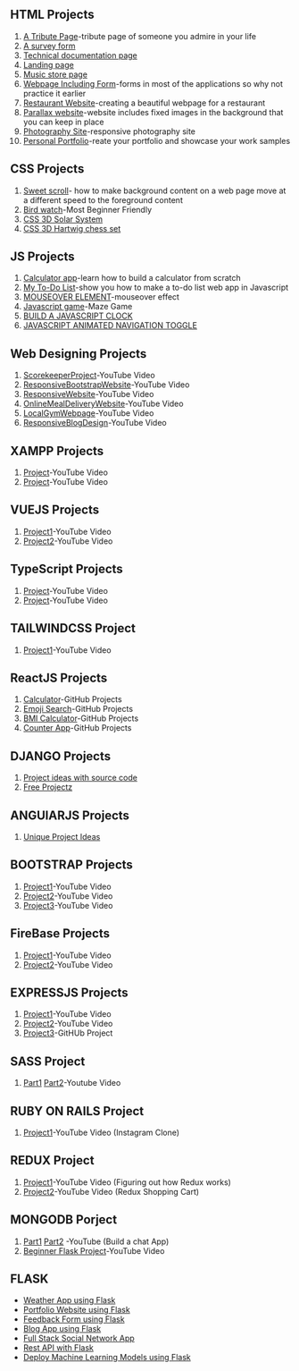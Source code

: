 ## HTML Projects

1. [A Tribute Page](https://www.codeseek.co/preview/womJzx)-tribute page of someone you admire in your life
2. [A survey form](https://gist.github.com/loicpw/79acbed5e1451585347e5cd40920d02e)
3. [Technical documentation page](https://codepen.io/joelredick/pen/EWvNwr)
4. [Landing page](https://blog.hubspot.com/website/create-html-landing-page)
5. [Music store page](https://code-projects.org/online-music-gallery-using-html-css/)
6. [Webpage Including Form](https://codepen.io/gregg50/pen/QWwOVKV)-forms in most of the applications so why not practice it earlier
7. [Restaurant Website](https://jolly-kalam-23776e.netlify.app/restaurantwebsite/)-creating a beautiful webpage for a restaurant
8. [Parallax website](https://jolly-kalam-23776e.netlify.app/parallaxsite/)-website includes fixed images in the background that you can keep in place
9. [Photography Site](https://jolly-kalam-23776e.netlify.app/photographysite/#images)-responsive photography site
10. [Personal Portfolio](https://codepen.io/freeCodeCamp/full/zNBOYG)-reate your portfolio and showcase your work samples


## CSS Projects

1. [Sweet scroll](https://projects.raspberrypi.org/en/projects/sweet-scroll)- how to make background content on a web page move at a different speed to the foreground content
2. [Bird watch](https://projects.raspberrypi.org/en/projects/cd-sebento-htmlcss-1)-Most Beginner Friendly
3. [CSS 3D Solar System](https://codepen.io/juliangarnier/pen/idhuG)
4. [CSS 3D Hartwig chess set ](https://codepen.io/juliangarnier/pen/BsIih)


## JS Projects

1. [Calculator app](https://www.freecodecamp.org/news/how-to-build-an-html-calculator-app-from-scratch-using-javascript-4454b8714b98/)-learn how to build a calculator from scratch
2. [My To-Do List](https://projects.raspberrypi.org/en/projects/cd-intermediate-javascript-sushi)-show you how to make a to-do list web app in Javascript
3. [MOUSEOVER ELEMENT](https://codepen.io/b4rb4tron/pen/wjyXNJ)-mouseover effect
4. [Javascript game](https://codepen.io/TheCodeDepository/pen/jKBaoN?page=8)-Maze Game
5. [BUILD A JAVASCRIPT CLOCK](https://www.youtube.com/watch?v=Ki0XXrlKlHY)
6. [JAVASCRIPT ANIMATED NAVIGATION TOGGLE](https://codepen.io/neutraltone/pen/vGaOje)

## Web Designing Projects

1. [ScorekeeperProject](https://youtu.be/GLk7-imcjiI)-YouTube Video
2. [ResponsiveBootstrapWebsite](https://youtu.be/9cKsq14Kfsw)-YouTube Video
3. [ResponsiveWebsite](https://youtu.be/k8ioDxSEjZU)-YouTube Video
4. [OnlineMealDeliveryWebsite](https://youtu.be/8KVrdL0VcAk)-YouTube Video
5. [LocalGymWebpage](https://youtu.be/Sj5NX_br5WY)-YouTube Video
6. [ResponsiveBlogDesign](https://youtu.be/9FD2ugeS4OU)-YouTube Video


## XAMPP Projects

1. [Project](https://www.youtube.com/watch?v=1SnPKhCdlsU&t=7100s)-YouTube Video
2. [Project](https://www.youtube.com/watch?v=fV8ointgMeQ)-YouTube Video


## VUEJS Projects

1. [Project1](https://www.youtube.com/watch?v=m1_ih43p24s)-YouTube Video 
2. [Project2](https://www.youtube.com/watch?v=JLc-hWsPTUY)-YouTube Video 


## TypeScript Projects

1. [Project](https://www.youtube.com/watch?v=F2JCjVSZlG0)-YouTube Video  
2. [Project](https://www.youtube.com/watch?v=ODvirqIC09A)-YouTube Video 


## TAILWINDCSS Project

1. [Project1](https://www.youtube.com/watch?v=mO3aXUgjnIE)-YouTube Video


## ReactJS Projects

1. [Calculator](https://github.com/ahfarmer/calculator)-GitHub Projects
2. [Emoji Search](https://github.com/ahfarmer/emoji-search)-GitHub Projects
3. [BMI Calculator](https://github.com/GermaVinsmoke/bmi-calculator)-GitHub Projects
4. [Counter App](https://github.com/arnab-datta/counter-app)-GitHub Projects


## DJANGO Projects

1. [Project ideas with source code](https://www.djangosites.org/with-source/)
2. [Free Projectz](https://www.freeprojectz.com/django-projects)


## ANGUlARJS Projects

1. [Unique Project Ideas](https://medium.mybridge.co/18-amazing-open-source-angular-projects-dd9e81d921ee)


## BOOTSTRAP Projects

1. [Project1](https://www.youtube.com/watch?v=o5vKJmqXO_g)-YouTube Video 
2. [Project2](https://www.youtube.com/watch?v=Qb8DLdSYBAo&t=2s)-YouTube Video 
3. [Project3](https://www.youtube.com/watch?v=dgKSqz3it50)-YouTube Video
 

## FireBase Projects

1. [Project1](https://www.youtube.com/watch?v=VqgTr-nd7Cg&t=468s)-YouTube Video
2. [Project2](https://www.youtube.com/watch?v=zQyrwxMPm88)-YouTube Video


## EXPRESSJS Projects

1.  [Project1](https://www.youtube.com/watch?v=6sdG3WTFlGc)-YouTube Video
2.  [Project2](https://www.youtube.com/watch?v=AX1AP83CuK4)-YouTube Video
3.  [Project3](https://github.com/Ayush7614/Weather-App-Project)-GitHUb Project


## SASS Project

1. [Part1](https://www.youtube.com/watch?v=IFM9hbapeA0) [Part2](https://www.youtube.com/watch?v=pk-MEjUINjI)-Youtube Video

## RUBY ON RAILS Project

1. [Project1](https://www.youtube.com/watch?v=dqjF3C9A-Yg)-YouTube Video (Instagram Clone)


## REDUX Project

1. [Project1](https://www.youtube.com/watch?v=uJfJRoa-W_A)-YouTube Video (Figuring out how Redux works)
2. [Project2](https://www.youtube.com/watch?v=731Ur2HGRBY)-YouTube Video (Redux Shopping Cart)


## MONGODB Porject

1. [Part1](https://www.youtube.com/watch?v=8Y6mWhcdSUM) [Part2](https://www.youtube.com/watch?v=hrRue5Rt6Is) -YouTube (Build a chat App)
2. [Beginner Flask Project](https://www.youtube.com/watch?v=xjHEcmjlD-Y)-YouTube Video

## FLASK

* [Weather App using Flask](https://www.youtube.com/watch?v=lWA0GgUN8kg)
* [Portfolio Website using Flask](https://www.youtube.com/watch?v=SSoJvyyvYpA)
* [Feedback Form using Flask](https://www.youtube.com/watch?v=w25ea_I89iM)
* [Blog App using Flask](https://www.youtube.com/watch?v=XHGpPCYmPvI)
* [Full Stack Social Network App](https://www.youtube.com/watch?v=-FWuNnCe73g&t=5s)
* [Rest API with Flask](https://www.youtube.com/watch?v=PTZiDnuC86g&t=128s)
* [Deploy Machine Learning Models using Flask](https://towardsdatascience.com/deploying-a-deep-learning-model-on-heroku-using-flask-and-python-769431335f66)
